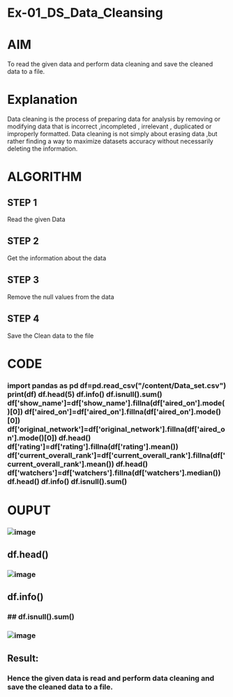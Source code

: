 # Ex-01_DS_Data_Cleansing
# AIM
To read the given data and perform data cleaning and save the cleaned data to a file.

# Explanation
Data cleaning is the process of preparing data for analysis by removing or modifying data that is incorrect ,incompleted , irrelevant , duplicated or improperly formatted. Data cleaning is not simply about erasing data ,but rather finding a way to maximize datasets accuracy without necessarily deleting the information.

# ALGORITHM
## STEP 1
Read the given Data

## STEP 2
Get the information about the data

## STEP 3
Remove the null values from the data

## STEP 4
Save the Clean data to the file

# CODE
### import pandas as pd df=pd.read_csv("/content/Data_set.csv") print(df) df.head(5) df.info() df.isnull().sum() df['show_name']=df['show_name'].fillna(df['aired_on'].mode()[0]) df['aired_on']=df['aired_on'].fillna(df['aired_on'].mode()[0]) df['original_network']=df['original_network'].fillna(df['aired_on'].mode()[0]) df.head() df['rating']=df['rating'].fillna(df['rating'].mean()) df['current_overall_rank']=df['current_overall_rank'].fillna(df['current_overall_rank'].mean()) df.head() df['watchers']=df['watchers'].fillna(df['watchers'].median()) df.head() df.info() df.isnull().sum()
# OUPUT
### ![image](https://user-images.githubusercontent.com/128350225/227574704-c04940a8-c955-4415-92b3-2648119ff954.png)
## df.head()
### ![image](https://user-images.githubusercontent.com/128350225/227574862-f25b54d9-4693-444e-81a5-fa752529df42.png)
## df.info()
### ## df.isnull().sum()
### ![image](https://user-images.githubusercontent.com/128350225/227575217-680a7e0f-503c-492f-8c4c-3254e4f58ea1.png)
## Result:
### Hence the given data is read and perform data cleaning and save the cleaned data to a file.

